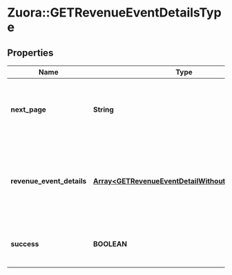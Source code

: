 # Zuora::GETRevenueEventDetailsType

## Properties
Name | Type | Description | Notes
------------ | ------------- | ------------- | -------------
**next_page** | **String** | URL to retrieve the next page of the response if it exists; otherwise absent.  | [optional] 
**revenue_event_details** | [**Array&lt;GETRevenueEventDetailWithoutSuccessType&gt;**](GETRevenueEventDetailWithoutSuccessType.md) | Represents a change to a revenue schedule, such as posting an invoice or distributing revenue.  | [optional] 
**success** | **BOOLEAN** | Returns &#x60;true&#x60; if the request was processed successfully.  | [optional] 


